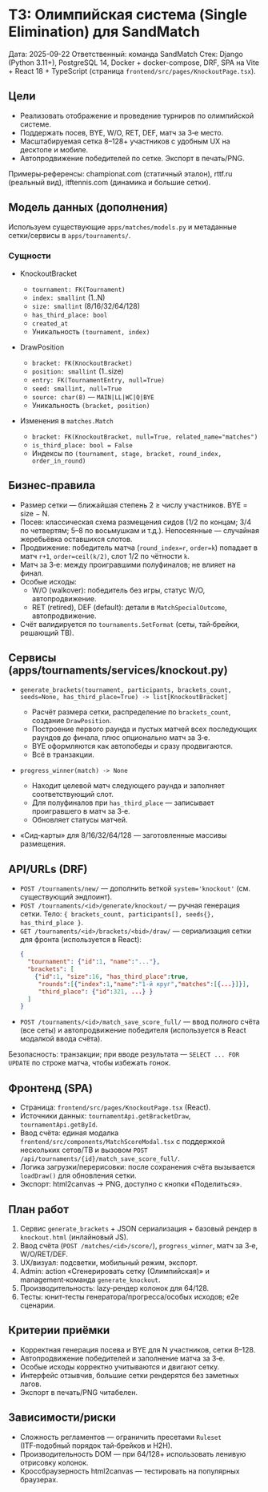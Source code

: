 # ТЗ: Олимпийская система (Single Elimination) для SandMatch

Дата: 2025-09-22
Ответственный: команда SandMatch
Стек: Django (Python 3.11+), PostgreSQL 14, Docker + docker-compose, DRF, SPA на Vite + React 18 + TypeScript (страница `frontend/src/pages/KnockoutPage.tsx`).

## Цели

- Реализовать отображение и проведение турниров по олимпийской системе.
- Поддержать посев, BYE, W/O, RET, DEF, матч за 3‑е место.
- Масштабируемая сетка 8–128+ участников с удобным UX на десктопе и мобиле.
- Автопродвижение победителей по сетке. Экспорт в печать/PNG.

Примеры‑референсы: championat.com (статичный эталон), rttf.ru (реальный вид), itftennis.com (динамика и большие сетки).

## Модель данных (дополнения)

Используем существующие `apps/matches/models.py` и метаданные сетки/сервисы в `apps/tournaments/`.

### Сущности

- KnockoutBracket
  - `tournament: FK(Tournament)`
  - `index: smallint` (1..N)
  - `size: smallint` (8/16/32/64/128)
  - `has_third_place: bool`
  - `created_at`
  - Уникальность `(tournament, index)`

- DrawPosition
  - `bracket: FK(KnockoutBracket)`
  - `position: smallint` (1..size)
  - `entry: FK(TournamentEntry, null=True)`
  - `seed: smallint, null=True`
  - `source: char(8)` — `MAIN|LL|WC|Q|BYE`
  - Уникальность `(bracket, position)`

- Изменения в `matches.Match`
  - `bracket: FK(KnockoutBracket, null=True, related_name="matches")`
  - `is_third_place: bool = False`
  - Индексы по `(tournament, stage, bracket, round_index, order_in_round)`

## Бизнес‑правила

- Размер сетки — ближайшая степень 2 ≥ числу участников. BYE = size − N.
- Посев: классическая схема размещения сидов (1/2 по концам; 3/4 по четвертям; 5–8 по восьмушкам и т.д.). Непосеянные — случайная жеребьёвка оставшихся слотов.
- Продвижение: победитель матча (`round_index=r`, `order=k`) попадает в матч `r+1`, `order=ceil(k/2)`, слот 1/2 по чётности `k`.
- Матч за 3‑е: между проигравшими полуфиналов; не влияет на финал.
- Особые исходы:
  - W/O (walkover): победитель без игры, статус W/O, автопродвижение.
  - RET (retired), DEF (default): детали в `MatchSpecialOutcome`, автопродвижение.
- Счёт валидируется по `tournaments.SetFormat` (сеты, тай‑брейки, решающий TB).

## Сервисы (apps/tournaments/services/knockout.py)

- `generate_brackets(tournament, participants, brackets_count, seeds=None, has_third_place=True) -> list[KnockoutBracket]`
  - Расчёт размера сетки, распределение по `brackets_count`, создание `DrawPosition`.
  - Построение первого раунда и пустых матчей всех последующих раундов до финала, плюс опционально матч за 3‑е.
  - BYE оформляются как автопобеды и сразу продвигаются.
  - Всё в транзакции.

- `progress_winner(match) -> None`
  - Находит целевой матч следующего раунда и заполняет соответствующий слот.
  - Для полуфиналов при `has_third_place` — записывает проигравшего в матч за 3‑е.
  - Обновляет статусы матчей.

- «Сид‑карты» для 8/16/32/64/128 — заготовленные массивы размещения.

## API/URLs (DRF)

- `POST /tournaments/new/` — дополнить веткой `system='knockout'` (см. существующий эндпоинт).
- `POST /tournaments/<id>/generate/knockout/` — ручная генерация сетки. Тело: `{ brackets_count, participants[], seeds{}, has_third_place }`.
- `GET /tournaments/<id>/brackets/<bid>/draw/` — сериализация сетки для фронта (используется в React):
  ```json
  {
    "tournament": {"id":1, "name":"..."},
    "brackets": [
      {"id":1, "size":16, "has_third_place":true,
       "rounds":[{"index":1,"name":"1-й круг","matches":[{...}]}],
       "third_place": {"id":321, ...} }
    ]
  }
  ```
- `POST /tournaments/<id>/match_save_score_full/` — ввод полного счёта (все сеты) и автопродвижение победителя (используется в React модалкой ввода счёта).

Безопасность: транзакции; при вводе результата — `SELECT ... FOR UPDATE` по строке матча, чтобы избежать гонок.

## Фронтенд (SPA)

- Страница: `frontend/src/pages/KnockoutPage.tsx` (React).
- Источники данных: `tournamentApi.getBracketDraw`, `tournamentApi.getById`.
- Ввод счёта: единая модалка `frontend/src/components/MatchScoreModal.tsx` с поддержкой нескольких сетов/TB и вызовом `POST /api/tournaments/{id}/match_save_score_full/`.
- Логика загрузки/перерисовки: после сохранения счёта вызывается `loadDraw()` для обновления сетки.
- Экспорт: html2canvas → PNG, доступно с кнопки «Поделиться».

## План работ

1) Сервис `generate_brackets` + JSON сериализация + базовый рендер в `knockout.html` (инлайновый JS).
2) Ввод счёта (`POST /matches/<id>/score/`), `progress_winner`, матч за 3‑е, W/O/RET/DEF.
3) UX/визуал: подсветки, мобильный режим, экспорт.
4) Admin: action «Сгенерировать сетку (Олимпийская)» и management‑команда `generate_knockout`.
5) Производительность: lazy‑рендер колонок для 64/128.
6) Тесты: юнит‑тесты генератора/прогресса/особых исходов; e2e сценарии.

## Критерии приёмки

- Корректная генерация посева и BYE для N участников, сетки 8–128.
- Автопродвижение победителей и заполнение матча за 3‑е.
- Особые исходы корректно учитываются и двигают сетку.
- Интерфейс отзывчив, большие сетки рендерятся без заметных лагов.
- Экспорт в печать/PNG читабелен.

## Зависимости/риски

- Сложность регламентов — ограничить пресетами `Ruleset` (ITF‑подобный порядок тай‑брейков и H2H).
- Производительность DOM — при 64/128+ использовать ленивую отрисовку колонок.
- Кроссбраузерность html2canvas — тестировать на популярных браузерах.
